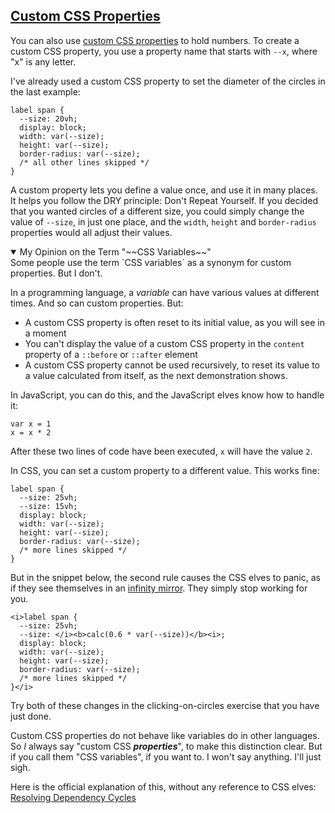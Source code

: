 <!-- Custom CSS Properties -->
<section
  id="custom-css-properties"
  aria-labelledby="custom-css-properties"
  data-item="Custom Properties"
>
  <h2><a href="#custom-css-properties">Custom CSS Properties</a></h2>

You can also use [custom CSS properties](https://developer.mozilla.org/en-US/docs/Web/CSS/--*)  to hold numbers. To create a custom CSS property, you use a property name that starts with `--x`, where "x" is any letter.

I've already used a custom CSS property to set the diameter of the circles in the last example:
```css-#
label span {
  --size: 20vh;
  display: block;
  width: var(--size);
  height: var(--size);
  border-radius: var(--size);
  /* all other lines skipped */
}
```
A custom property lets you define a value once, and use it in many places. It helps you follow the DRY principle: Don't Repeat Yourself. If you decided that you wanted circles of a different size, you could simply change the value of `--size`, in just one place, and the `width`, `height` and `border-radius` properties would all adjust their values.


<details class="note" open>
<summary>My Opinion on the Term "~~CSS Variables~~"</summary>
Some people use the term `CSS variables` as a synonym for custom properties. But I don't.

In a programming language, a _variable_ can have various values at different times. And so can custom properties. But:

- A custom CSS property is often reset to its initial value, as you will see in a moment
- You can't display the value of a custom CSS property in the `content` property of a `::before` or `::after` element
- A custom CSS property cannot be used recursively, to reset its value to a value calculated from itself, as the next demonstration shows.

In JavaScript, you can do this, and the JavaScript elves know how to handle it:
```javascript-#
var x = 1
x = x * 2
```
After these two lines of code have been executed, `x` will have the value `2`.

In CSS, you can set a custom property to a different value. This works fine:
```css-#
label span {
  --size: 25vh;
  --size: 15vh;
  display: block;
  width: var(--size);
  height: var(--size);
  border-radius: var(--size);
  /* more lines skipped */
}
```
But in the snippet below, the second rule causes the CSS elves to panic, as if they see themselves in an [infinity mirror](https://en.wikipedia.org/wiki/Infinity_mirror). They simply stop working for you.
```css-#
<i>label span {
  --size: 25vh;
  --size: </i><b>calc(0.6 * var(--size))</b><i>;
  display: block;
  width: var(--size);
  height: var(--size);
  border-radius: var(--size);
  /* more lines skipped */
}</i>
```
Try both of these changes in the clicking-on-circles exercise that you have just done. 

Custom CSS properties do not behave like variables do in other languages. So _I_ always say "custom CSS ***properties***", to make this distinction clear. But if you call them "CSS variables", if you want to. I won't say anything. I'll just sigh.

Here is the official explanation of this, without any reference to CSS elves: [Resolving Dependency Cycles](https://www.w3.org/TR/css-variables-1/#cycles)

</details>

</section>